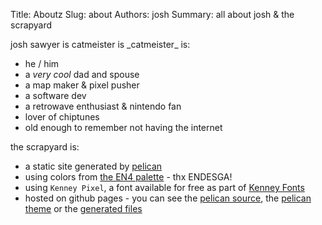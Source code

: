 Title: Aboutz
Slug: about
Authors: josh
Summary: all about josh & the scrapyard

josh sawyer is catmeister is \_catmeister\_ is:

- he / him
- a _very cool_ dad and spouse
- a map maker & pixel pusher
- a software dev
- a retrowave enthusiast & nintendo fan
- lover of chiptunes
- old enough to remember not having the internet

the scrapyard is:

- a static site generated by <a href="https://blog.getpelican.com/" target="_blank" rel="nofollow">pelican</a>
- using colors from <a href="https://lospec.com/palette-list/en4" target="_blank" rel="nofollow">the EN4 palette</a> - thx ENDESGA!
- using `Kenney Pixel`, a font available for free as part of <a href="https://www.kenney.nl/assets/kenney-fonts" target="_blank" rel="nofollow">Kenney Fonts</a>
- hosted on github pages - you can see the <a href="https://github.com/joshpsawyer/joshpsawyer-dot-com-src" target="_blank" rel="nofollow">pelican source</a>, the <a href="https://github.com/joshpsawyer/joshpsawyer-dot-com-theme" target="_blank" rel="nofollow">pelican theme</a> or the <a href="https://github.com/joshpsawyer/joshpsawyer.github.io" target="_blank" rel="nofollow">generated files</a>

